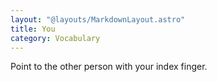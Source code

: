 ```yaml
---
layout: "@layouts/MarkdownLayout.astro"
title: You
category: Vocabulary
---
```


Point to the other person with your index finger.
